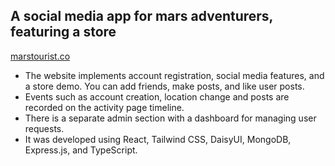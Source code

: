## A social media app for mars adventurers, featuring a store 

[marstourist.co](https://www.marstourist.co)

- The website implements account registration, social media features, and a store demo. You can add friends, make posts, and like user posts.
- Events such as account creation, location change and posts are recorded on the activity page timeline.
- There is a separate admin section with a dashboard for managing user requests. 
- It was developed using React, Tailwind CSS, DaisyUI, MongoDB, Express.js, and TypeScript.
